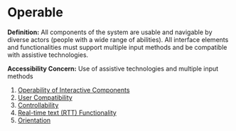 # Operable

**Definition:** All components of the system are usable and navigable by diverse actors (people with a wide range of abilities). All interface elements and functionalities must support multiple input methods and be compatible with assistive technologies.

**Accessibility Concern:** Use of assistive technologies and multiple input methods

1. [Operability of Interactive Components](operability-of-interactive-components.md)
2. [User Compatibility](user-compatibility.md)
3. [Controllability](controllability.md)
4. [Real-time text (RTT) Functionality](real-time-text-functionality.md)
5. [Orientation](orientation.md)
